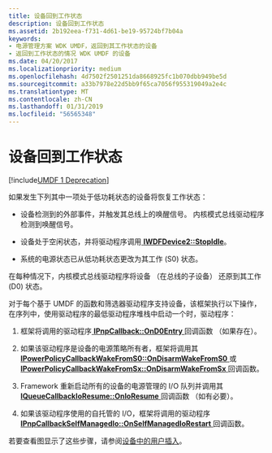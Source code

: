 ```yaml
---
title: 设备回到工作状态
description: 设备回到工作状态
ms.assetid: 2b192eea-f731-4d61-be19-95724bf7b04a
keywords:
- 电源管理方案 WDK UMDF，返回到其工作状态的设备
- 返回到工作状态的情况 WDK UMDF 的设备
ms.date: 04/20/2017
ms.localizationpriority: medium
ms.openlocfilehash: 4d7502f2501251da8668925fc1b070dbb949be5d
ms.sourcegitcommit: a33b7978e22d5bb9f65ca7056f955319049a2e4c
ms.translationtype: MT
ms.contentlocale: zh-CN
ms.lasthandoff: 01/31/2019
ms.locfileid: "56565348"
---
```

# <a name="a-device-returns-to-its-working-state"></a>设备回到工作状态


[!include[UMDF 1 Deprecation](../umdf-1-deprecation.md)]

如果发生下列其中一项处于低功耗状态的设备将恢复工作状态：

-   设备检测到的外部事件，并触发其总线上的唤醒信号。 内核模式总线驱动程序检测到唤醒信号。

-   设备处于空闲状态，并将驱动程序调用[ **IWDFDevice2::StopIdle**](https://msdn.microsoft.com/library/windows/hardware/ff556948)。

-   系统的电源状态已从低功耗状态更改为其工作 (S0) 状态。

在每种情况下，内核模式总线驱动程序将设备 （在总线的子设备） 还原到其工作 (D0) 状态。

对于每个基于 UMDF 的函数和筛选器驱动程序支持设备，该框架执行以下操作，在序列中，使用驱动程序的最低驱动程序堆栈中启动一个时，驱动程序：

1.  框架将调用的驱动程序[ **IPnpCallback::OnD0Entry** ](https://msdn.microsoft.com/library/windows/hardware/ff556799)回调函数 （如果存在）。

2.  如果该驱动程序是设备的电源策略所有者，框架将调用其[ **IPowerPolicyCallbackWakeFromS0::OnDisarmWakeFromS0** ](https://msdn.microsoft.com/library/windows/hardware/ff556819)或[ **IPowerPolicyCallbackWakeFromSx::OnDisarmWakeFromSx** ](https://msdn.microsoft.com/library/windows/hardware/ff556828)回调函数。

3.  Framework 重新启动所有的设备的电源管理的 I/O 队列并调用其[ **IQueueCallbackIoResume::OnIoResume** ](https://msdn.microsoft.com/library/windows/hardware/ff556865)回调函数 （如有必要）。

4.  如果该驱动程序使用的自托管的 I/O，框架将调用的驱动程序[ **IPnpCallbackSelfManagedIo::OnSelfManagedIoRestart** ](https://msdn.microsoft.com/library/windows/hardware/ff556785)回调函数。

若要查看图显示了这些步骤，请参阅[设备中的用户插入](a-user-plugs-in-a-device.md)。

 

 





